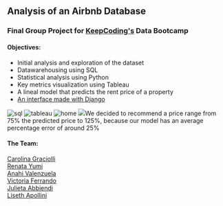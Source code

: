 <h2> Analysis of an Airbnb Database </h2>

<h3>Final Group Project for <a href="https://keepcoding.io"/>KeepCoding's</a> Data Bootcamp </h3>

<h4>Objectives:</h4>
<ul>
<li>Initial analysis and exploration of the dataset</li>
<li>Datawarehousing using SQL</li>
<li>Statistical analysis using Python</li>
<li>Key metrics visualization using Tableau</li>
<li>A lineal model that predicts the rent price of a property</li>
<li><a href="https://github.com/CGraciolli/Airbnb-Price-Simulator">An interface made with Django </a></li>
</ul>

<img src="https://user-images.githubusercontent.com/112963325/219010172-55020c03-7f3e-42ae-aa24-4cd83f84d5ac.png" alt="sql">
<img src="https://user-images.githubusercontent.com/112963325/219010192-85273b80-08ed-4046-883b-b629d126fb66.png" alt="tableau">
<img src="https://user-images.githubusercontent.com/112963325/219010216-c204e358-d1c1-4cdf-967e-cf5542199db2.png" alt="home">
<img src="https://user-images.githubusercontent.com/112963325/219010243-058e4932-abe1-45ea-b805-2f8de2a17274.png"

<p>We decided to recommend a price range from 75% the predicted price to 125%, because our model has an average percentage error of around 25%</p>

<h4>The Team:</h4>
<a href="https://github.com/CGraciolli"> Carolina Graciolli </a> <br>
<a href="https://github.com/Yumi-Namie"> Renata Yumi </a><br>
<a href="https://github.com/Anahipv"> Anahi Valenzuela </a><br>
<a href="https://github.com/VicoF5"> Victoria Ferrando </a><br>
<a href="https://github.com/JuliAbbiendi"> Julieta Abbiendi </a><br>
<a href=""> Liseth Apollini </a>
